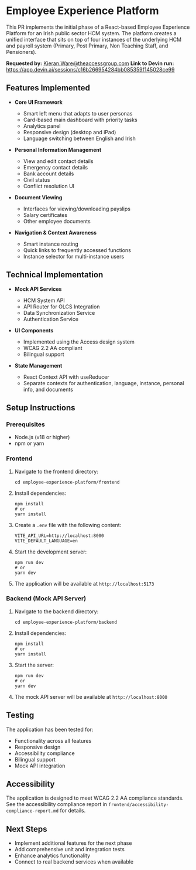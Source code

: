 # Employee Experience Platform

This PR implements the initial phase of a React-based Employee Experience Platform for an Irish public sector HCM system. The platform creates a unified interface that sits on top of four instances of the underlying HCM and payroll system (Primary, Post Primary, Non Teaching Staff, and Pensioners).

**Requested by:** Kieran.Ware@theaccessgroup.com
**Link to Devin run:** https://app.devin.ai/sessions/c16b266954284bb085359f145028ce99

## Features Implemented

- **Core UI Framework**
  - Smart left menu that adapts to user personas
  - Card-based main dashboard with priority tasks
  - Analytics panel
  - Responsive design (desktop and iPad)
  - Language switching between English and Irish

- **Personal Information Management**
  - View and edit contact details
  - Emergency contact details
  - Bank account details
  - Civil status
  - Conflict resolution UI

- **Document Viewing**
  - Interfaces for viewing/downloading payslips
  - Salary certificates
  - Other employee documents

- **Navigation & Context Awareness**
  - Smart instance routing
  - Quick links to frequently accessed functions
  - Instance selector for multi-instance users

## Technical Implementation

- **Mock API Services**
  - HCM System API
  - API Router for OLCS Integration
  - Data Synchronization Service
  - Authentication Service

- **UI Components**
  - Implemented using the Access design system
  - WCAG 2.2 AA compliant
  - Bilingual support

- **State Management**
  - React Context API with useReducer
  - Separate contexts for authentication, language, instance, personal info, and documents

## Setup Instructions

### Prerequisites

- Node.js (v18 or higher)
- npm or yarn

### Frontend

1. Navigate to the frontend directory:
   ```
   cd employee-experience-platform/frontend
   ```

2. Install dependencies:
   ```
   npm install
   # or
   yarn install
   ```

3. Create a `.env` file with the following content:
   ```
   VITE_API_URL=http://localhost:8000
   VITE_DEFAULT_LANGUAGE=en
   ```

4. Start the development server:
   ```
   npm run dev
   # or
   yarn dev
   ```

5. The application will be available at `http://localhost:5173`

### Backend (Mock API Server)

1. Navigate to the backend directory:
   ```
   cd employee-experience-platform/backend
   ```

2. Install dependencies:
   ```
   npm install
   # or
   yarn install
   ```

3. Start the server:
   ```
   npm run dev
   # or
   yarn dev
   ```

4. The mock API server will be available at `http://localhost:8000`

## Testing

The application has been tested for:
- Functionality across all features
- Responsive design
- Accessibility compliance
- Bilingual support
- Mock API integration

## Accessibility

The application is designed to meet WCAG 2.2 AA compliance standards. See the accessibility compliance report in `frontend/accessibility-compliance-report.md` for details.

## Next Steps

- Implement additional features for the next phase
- Add comprehensive unit and integration tests
- Enhance analytics functionality
- Connect to real backend services when available
